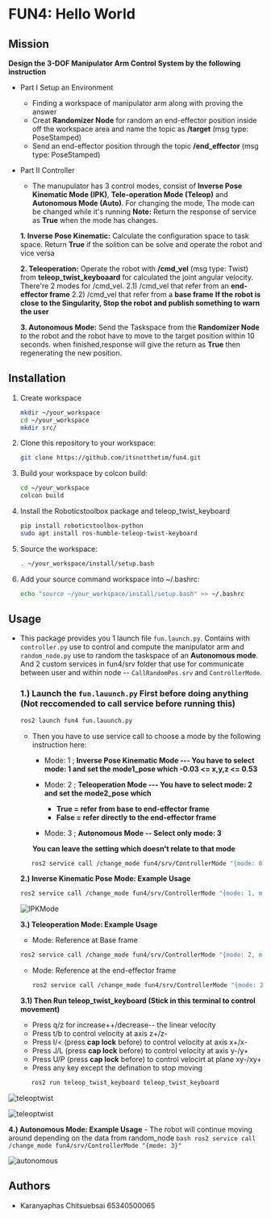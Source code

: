 # FUN4: Hello World 

## **Mission**
**Design the 3-DOF Manipulator Arm Control System by the following instruction**
- Part I Setup an Environment
  - Finding a workspace of manipulator arm along with proving the answer
  - Creat **Randomizer Node** for random an end-effector position inside off the workspace area
    and name the topic as **/target** (msg type: PoseStamped)
  - Send an end-effector position through the topic **/end_effector** (msg type: PoseStamped)
  
- Part II Controller
   - The manupulator has 3 control modes, consist of **Inverse Pose Kinematic Mode (IPK)**, **Tele-operation Mode       (Teleop)** and **Autonomous Mode (Auto)**. For changing the mode, The mode can be changed while it's running
     **Note:** Return the response of service as **True** when the mode has changes.

    **1. Inverse Pose Kinematic:** Calculate the configuration space to task space. Return **True** if the
  solition can be solve and operate the robot and vice versa

    **2. Teleoperation:** Operate the robot with **/cmd_vel** (msg type: Twist) from **teleop_twist_keyboaard**
      for calculated the joint angular velocity. There're 2 modes for /cmd_vel.
        2.1) /cmd_vel that refer from an **end-effector frame**
        2.2) /cmd_vel that refer from a **base frame**
      **If the robot is close to the Singularity, Stop the robot and publish something to warn the user**

    **3. Autonomous Mode:** Send the Taskspace from the **Randomizer Node** to the robot and the robot have to           move to the target position within 10 seconds. when finished,response will give the return as **True** then regenerating the new position.

## **Installation**

1. Create workspace
   ```bash
   mkdir ~/your_workspace
   cd ~/your_workspace
   mkdir src/
   ```
2. Clone this repository to your workspace:
   ```bash
   git clone https://github.com/itsnotthetim/fun4.git
   ```
3. Build your workspace by colcon build:
   ```bash
   cd ~/your_workspace
   colcon build
   ```
4. Install the Roboticstoolbox package and teleop_twist_keyboard
   ```bash
   pip install roboticstoolbox-python
   sudo apt install ros-humble-teleop-twist-keyboard
   ```
5. Source the workspace:
   ```bash
   . ~/your_workspace/install/setup.bash
   ```
6. Add your source command workspace into ~/.bashrc:
   ```bash
   echo "source ~/your_workspace/install/setup.bash" >> ~/.bashrc
   ```
## Usage
- This package provides you  1 launch file `fun.launch.py`. Contains with  `controller.py` use to control and compute the manipulator arm and `random_node.py` use to random the taskspace of
  an **Autonomous mode**. And 2 custom services in fun4/srv folder that use for communicate between user and within node -- `CallRandomPos.srv` and `ControllerMode`.
  

  ### 1.) Launch the `fun.lauunch.py` First before doing anything (Not reccomended to call service before running this)
     ```bash 
     ros2 launch fun4 fun.lauunch.py
     ```
   
    - Then you have to use service call to choose a mode by the following instruction here:
        - Mode: 1 ; **Inverse Pose Kinematic Mode --- You have to select mode: 1 and set the mode1_pose which  -0.03 <= x,y,z <= 0.53**
      
        - Mode: 2 ; **Teleoperation Mode --- You have to select mode: 2 and set the mode2_pose which**
          - **True = refer from base to end-effector frame**
          - **False = refer directly to the end-effector frame**
        
        -  Mode: 3 ; **Autonomous Mode -- Select only mode: 3**
     
      **You can leave the setting which doesn't relate to that mode**
    
    ```bash 
       ros2 service call /change_mode fun4/srv/ControllerMode "{mode: 0, mode1_pose: {x: 0.0, y: 0.0, z: 0.0}, mode2_toggle: true}"
     ```
  
    **2.) Inverse Kinematic Pose Mode: Example Usage**
     ```bash
     ros2 service call /change_mode fun4/srv/ControllerMode "{mode: 1, mode1_pose: {x: 0.3, y: 0.2, z: 0.1}}"
     ```
   ![IPKMode](https://cdn.discordapp.com/attachments/718092584928411729/1289460430867267654/image.png?ex=66f8e71b&is=66f7959b&hm=014c317ae5193d7de413871dde3d81a80b0f948e887119e4f378a49a3fee42ed&)

    **3.) Teleoperation Mode: Example Usage**
    - Mode: Reference at Base frame
     ```bash
     ros2 service call /change_mode fun4/srv/ControllerMode "{mode: 2, mode2_toggle: true}"
     ```
   - Mode: Reference at the end-effector frame
     ```bash
     ros2 service call /change_mode fun4/srv/ControllerMode "{mode: 2, mode2_toggle: false}"
     ```
    **3.1) Then Run teleop_twist_keyboard (Stick in this terminal to control movement)**
    - Press q/z for increase++/decrease-- the linear velocity
    - Press t/b to control velocity at axis z+/z-
    - Press I/< (press **cap lock** before) to control velocity at axis x+/x-
    - Press J/L (press **cap lock** before) to control velocity at axis y-/y+
    - Press U/P (press **cap lock** before) to control velocirt at plane xy-/xy+
    - Press any key except the defination to stop moving
  
  ```bash
     ros2 run teleop_twist_keyboard teleop_twist_keyboard
   ```
![teleoptwist](https://cdn.discordapp.com/attachments/718092584928411729/1289500744575356980/image.png?ex=66f90ca7&is=66f7bb27&hm=c1566456140cdcad7426bc9c10aab8d49ee2f129e50abb63cf245886bc51e7cb&)

![teleoptwist](https://cdn.discordapp.com/attachments/718092584928411729/1289500858920206376/image.png?ex=66f90cc2&is=66f7bb42&hm=20e2139eb1127e37712f78ef64b2854d9f23bb19cd08d5f5f56244c877cf512d&)

  **4.) Autonomous Mode: Example Usage**
    - The robot will continue moving around depending on the data from random_node 
    ```bash
     ros2 service call /change_mode fun4/srv/ControllerMode "{mode: 3}"
     ```
  
  ![autonomous](https://cdn.discordapp.com/attachments/718092584928411729/1289501791448338473/image.png?ex=66f90da0&is=66f7bc20&hm=576c81c93646ce1681bf8698dd12e3f6d9ff5d4cda76da1dd3f6ffe4c06b1be8&)

  ## Authors
  - Karanyaphas Chitsuebsai 65340500065

